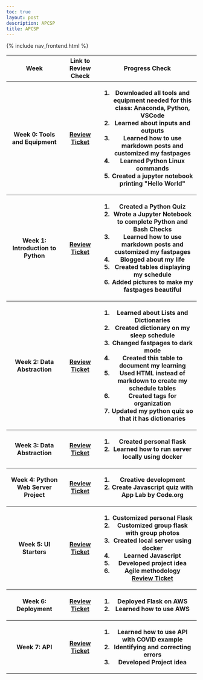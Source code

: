 ```yaml
---
toc: true
layout: post
description: APCSP
title: APCSP
---
```


{% include nav_frontend.html %}

<style>
li {
    margin-left: 0;
}
</style>

<table>
  <tr>
    <th>Week</th>
    <th>Link to Review Check</th>
    <th>Progress Check</th>
  </tr>

  <tr>
    <th>Week 0: Tools and Equipment</th>
    <th><a href="https://github.com/gwang1224/repository_1/issues/2">Review Ticket</a></th>
    <th>
        <ol>
            <li>Downloaded all tools and equipment needed for this class: Anaconda, Python, VSCode</li>
            <li>Learned about inputs and outputs</li>
            <li>Learned how to use markdown posts and customized my fastpages</li>
            <li>Learned Python Linux commands</li>
            <li>Created a jupyter notebook printing "Hello World"</li>
        </ol>
    </th>
  </tr>

  <tr>
    <th>Week 1: Introduction to Python</th>
    <th><a href="https://github.com/gwang1224/repository_1/issues/4">Review Ticket</a></th>
    <th>
      <ol>
        <li>Created a Python Quiz</li>
        <li>Wrote a Jupyter Notebook to complete Python and Bash Checks</li>
        <li>Learned how to use markdown posts and customized my fastpages</li>
        <li>Blogged about my life</li>
        <li>Created tables displaying my schedule</li>
        <li>Added pictures to make my fastpages beautiful</li>
      </ol>
    </th>
  </tr>

  <tr>
    <th>Week 2: Data Abstraction</th>
    <th><a href="https://github.com/gwang1224/repository_1/issues/5">Review Ticket</a></th>
    <th>
      <ol>
        <li>Learned about Lists and Dictionaries</li>
        <li>Created dictionary on my sleep schedule</li>
        <li>Changed fastpages to dark mode</li>
        <li>Created this table to document my learning</li>
        <li>Used HTML instead of markdown to create my schedule tables</li>
        <li>Created tags for organization</li>
        <li>Updated my python quiz so that it has dictionaries</li>
      </ol>
    </th>
  </tr>

  <tr>
    <th>Week 3: Data Abstraction</th>
    <th><a href="https://studio.code.org/projects/applab/BIzzkqx_kHWLroF3zHScaHou2TtGj0n-WjB5CatrjD8">Review Ticket</a></th>
    <th>
      <ol>
        <li>Created personal flask</li>
        <li>Learned how to run server locally using docker</li>
      </ol>
    </th>
  </tr>

  <tr>
    <th>Week 4: Python Web Server Project</th>
    <th><a href="https://github.com/gwang1224/repository_1/issues/7">Review Ticket</a></th>
    <th>
      <ol>
        <li>Creative development</li>
        <li>Create Javascript quiz with App Lab by Code.org</li>
      </ol>
    </th>
  </tr>

  <tr>
    <th>Week 5: UI Starters</th>
    <th><a href="https://github.com/gwang1224/repository_1/issues/8">Review Ticket</a></th>
    <th>
      <ol>
        <li>Customized personal Flask</li>
        <li>Customized group flask with group photos</li>
        <li>Created local server using docker</li>
        <li>Learned Javascript</li>
        <li>Developed project idea</li>
        <li>Agile methodology</li>
        <a href="https://gwang1224.github.io/repository_1/trimester%201/2022/08/24/agile.html">Review Ticket</a>
      </ol>
    </th>
  </tr>

  <tr>
    <th>Week 6: Deployment</th>
    <th><a href="https://github.com/gwang1224/repository_1/issues/5">Review Ticket</a></th>
    <th>
      <ol>
        <li>Deployed Flask on AWS</li>
        <li>Learned how to use AWS</li>
      </ol>
    </th>
  </tr>

  <tr>
    <th>Week 7: API </th>
    <th><a href="https://github.com/gwang1224/repository_1/issues/9">Review Ticket</a></th>
    <th>
      <ol>
        <li>Learned how to use API with COVID example</li>
        <li>Identifying and correcting errors</li>
        <li>Developed Project idea</li>
      </ol>
    </th>
  </tr>